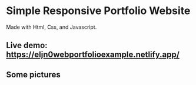 # Simple Responsive Portfolio Website 

Made with Html, Css, and Javascript.

Live demo: https://eljn0webportfolioexample.netlify.app/
---------------------------------------------------------------------------------------------------------------------------------------
Some pictures
---------------------------------------------------------------------------------------------------------------------------------------
